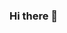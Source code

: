 ### Hi there 👋

<!--
**arxlyic/arxlyic** is a ✨ _special_ ✨ repository because its `README.md` (this file) appears on your GitHub profile.

Here are some ideas to get you started:

- 🔭 I’m currently working on getting my Associate in Science during High School.
- 🌱 I’m currently learning many different coding languages.
- 👯 I’m looking to collaborate on creating projects with some teammates!
- 🤔 I’m looking for help with advancing my knowledge.
- 💬 Ask me about coding help.
- 📫 How to reach me: rfwhite1@my.waketech.edu
- 😄 Pronouns: she/er
- ⚡ Fun fact: I was born in the Grand Cayman Islands.
-->
